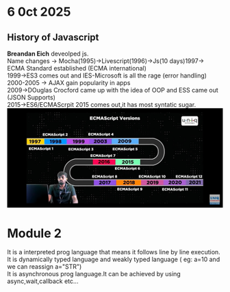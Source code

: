 # 6 0ct 2025
## History of Javascript
**Breandan Eich** deveolped js.<br>
Name changes -> Mocha(1995)->Livescript(1996)->Js(10 days)1997-> ECMA Standard established (ECMA international)<br>
1999->ES3 comes out and IES-Microsoft is all the rage (error handling)<br>2000-2005 -> AJAX gain popularity in apps<br>
2009->DOuglas Crocford came up with the idea of OOP and ESS came out (JSON Supports)<br>2015->ES6/ECMAScrpit 2015 comes out,it has most syntatic sugar.<br>
![afnkaf](1759719019621.jpg)<br>
# Module 2
It is a interpreted prog language that means it follows line by line execution.<br> It is dynamically typed language and weakly typed language ( eg: a=10 and we can reassign a="STR")<br>
It is asynchronous prog language.It can be achieved by using async,wait,callback etc...

